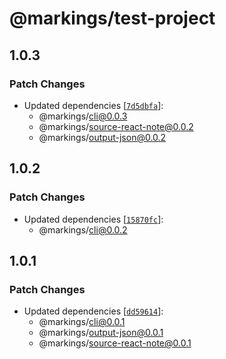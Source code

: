 # @markings/test-project

## 1.0.3

### Patch Changes

- Updated dependencies [[`7d5dbfa`](https://github.com/Thinkmill/markings/commit/7d5dbfa6b57b6ce7166f6cc2efca457e66db9dca)]:
  - @markings/cli@0.0.3
  - @markings/source-react-note@0.0.2
  - @markings/output-json@0.0.2

## 1.0.2

### Patch Changes

- Updated dependencies [[`15870fc`](https://github.com/Thinkmill/markings/commit/15870fc034cfa317eb3192295098f8126a2fb150)]:
  - @markings/cli@0.0.2

## 1.0.1

### Patch Changes

- Updated dependencies [[`dd59614`](https://github.com/Thinkmill/markings/commit/dd596143b68ded17301aafb4301a5b2718ae8272)]:
  - @markings/cli@0.0.1
  - @markings/output-json@0.0.1
  - @markings/source-react-note@0.0.1
